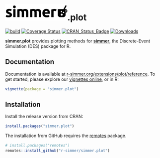 # <img src="https://raw.githubusercontent.com/r-simmer/r-simmer.github.io/master/images/simmer-logo.png" alt="simmer" width="200" />.plot

[![build](https://github.com/r-simmer/simmer.plot/actions/workflows/build.yml/badge.svg)](https://github.com/r-simmer/simmer.plot/actions/workflows/build.yml)
[![Coverage Status](https://codecov.io/gh/r-simmer/simmer.plot/branch/master/graph/badge.svg)](https://codecov.io/gh/r-simmer/simmer.plot)
[![CRAN\_Status\_Badge](https://www.r-pkg.org/badges/version/simmer.plot)](https://cran.r-project.org/package=simmer.plot)
[![Downloads](https://cranlogs.r-pkg.org/badges/simmer.plot)](https://cran.rstudio.com/package=simmer.plot)

**simmer.plot** provides plotting methods for [**simmer**](http://r-simmer.org), the Discrete-Event Simulation (DES) package for R.

## Documentation

Documentation is available at [r-simmer.org/extensions/plot/reference](http://r-simmer.org/extensions/plot/reference). To get started, please explore our [vignettes online](http://r-simmer.org/extensions/plot/articles/), or in R:

``` r
vignette(package = "simmer.plot")
```

## Installation

Install the release version from CRAN:

``` r
install.packages("simmer.plot")
```

The installation from GitHub requires the [remotes](https://cran.r-project.org/package=remotes) package.

``` r
# install.packages("remotes")
remotes::install_github("r-simmer/simmer.plot")
```
